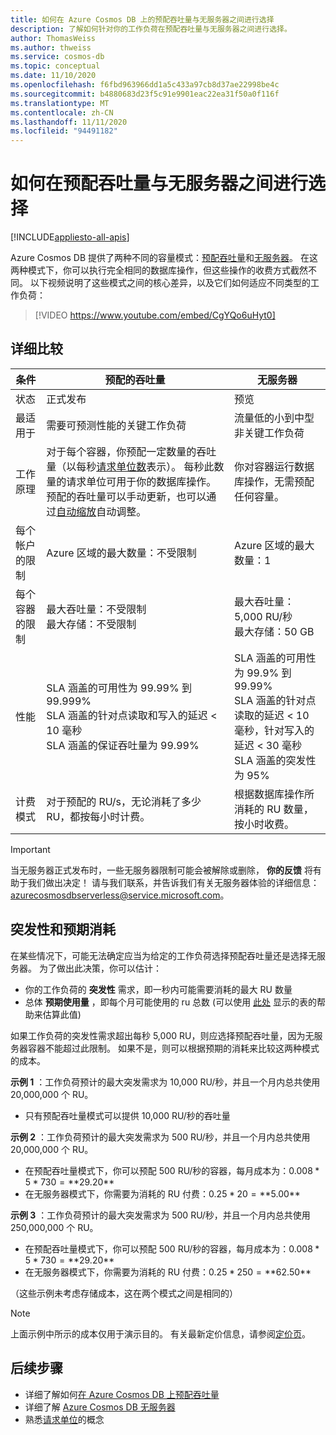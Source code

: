 ```yaml
---
title: 如何在 Azure Cosmos DB 上的预配吞吐量与无服务器之间进行选择
description: 了解如何针对你的工作负荷在预配吞吐量与无服务器之间进行选择。
author: ThomasWeiss
ms.author: thweiss
ms.service: cosmos-db
ms.topic: conceptual
ms.date: 11/10/2020
ms.openlocfilehash: f6fbd963966dd1a5c433a97cb8d37ae22998be4c
ms.sourcegitcommit: b4880683d23f5c91e9901eac22ea31f50a0f116f
ms.translationtype: MT
ms.contentlocale: zh-CN
ms.lasthandoff: 11/11/2020
ms.locfileid: "94491182"
---
```

# <a name="how-to-choose-between-provisioned-throughput-and-serverless"></a>如何在预配吞吐量与无服务器之间进行选择
[!INCLUDE[appliesto-all-apis](includes/appliesto-all-apis.md)]

Azure Cosmos DB 提供了两种不同的容量模式：[预配吞吐量](set-throughput.md)和[无服务器](serverless.md)。 在这两种模式下，你可以执行完全相同的数据库操作，但这些操作的收费方式截然不同。 以下视频说明了这些模式之间的核心差异，以及它们如何适应不同类型的工作负荷：

> [!VIDEO https://www.youtube.com/embed/CgYQo6uHyt0]

## <a name="detailed-comparison"></a>详细比较

| 条件 | 预配的吞吐量 | 无服务器 |
| --- | --- | --- |
| 状态 | 正式发布 | 预览 |
| 最适用于 | 需要可预测性能的关键工作负荷 | 流量低的小到中型非关键工作负荷 |
| 工作原理 | 对于每个容器，你预配一定数量的吞吐量（以每秒[请求单位数](request-units.md)表示）。 每秒此数量的请求单位可用于你的数据库操作。 预配的吞吐量可以手动更新，也可以通过[自动缩放](provision-throughput-autoscale.md)自动调整。 | 你对容器运行数据库操作，无需预配任何容量。 |
| 每个帐户的限制 | Azure 区域的最大数量：不受限制 | Azure 区域的最大数量：1 |
| 每个容器的限制 | 最大吞吐量：不受限制<br>最大存储：不受限制 | 最大吞吐量：5,000 RU/秒<br>最大存储：50 GB |
| 性能 | SLA 涵盖的可用性为 99.99% 到 99.999%<br>SLA 涵盖的针对点读取和写入的延迟 < 10 毫秒<br>SLA 涵盖的保证吞吐量为 99.99% | SLA 涵盖的可用性为 99.9% 到 99.99%<br>SLA 涵盖的针对点读取的延迟 < 10 毫秒，针对写入的延迟 < 30 毫秒<br>SLA 涵盖的突发性为 95% |
| 计费模式 | 对于预配的 RU/s，无论消耗了多少 RU，都按每小时计费。 | 根据数据库操作所消耗的 RU 数量，按小时收费。 |

> [!IMPORTANT]
> 当无服务器正式发布时，一些无服务器限制可能会被解除或删除， **你的反馈** 将有助于我们做出决定！ 请与我们联系，并告诉我们有关无服务器体验的详细信息：[azurecosmosdbserverless@service.microsoft.com](mailto:azurecosmosdbserverless@service.microsoft.com)。

## <a name="burstability-and-expected-consumption"></a>突发性和预期消耗

在某些情况下，可能无法确定应当为给定的工作负荷选择预配吞吐量还是选择无服务器。 为了做出此决策，你可以估计：

- 你的工作负荷的 **突发性** 需求，即一秒内可能需要消耗的最大 RU 数量
- 总体 **预期使用量** ，即每个月可能使用的 ru 总数 (可以使用 [此处](plan-manage-costs.md#estimating-serverless-costs) 显示的表的帮助来估算此值) 

如果工作负荷的突发性需求超出每秒 5,000 RU，则应选择预配吞吐量，因为无服务器容器不能超过此限制。 如果不是，则可以根据预期的消耗来比较这两种模式的成本。

**示例 1** ：工作负荷预计的最大突发需求为 10,000 RU/秒，并且一个月内总共使用 20,000,000 个 RU。

- 只有预配吞吐量模式可以提供 10,000 RU/秒的吞吐量

**示例 2** ：工作负荷预计的最大突发需求为 500 RU/秒，并且一个月内总共使用 20,000,000 个 RU。

- 在预配吞吐量模式下，你可以预配 500 RU/秒的容器，每月成本为：$0.008 * 5 * 730 = **$29.20**
- 在无服务器模式下，你需要为消耗的 RU 付费：$0.25 * 20 = **$5.00**

**示例 3** ：工作负荷预计的最大突发需求为 500 RU/秒，并且一个月内总共使用 250,000,000 个 RU。

- 在预配吞吐量模式下，你可以预配 500 RU/秒的容器，每月成本为：$0.008 * 5 * 730 = **$29.20**
- 在无服务器模式下，你需要为消耗的 RU 付费：$0.25 * 250 = **$62.50**

（这些示例未考虑存储成本，这在两个模式之间是相同的）

> [!NOTE]
> 上面示例中所示的成本仅用于演示目的。 有关最新定价信息，请参阅[定价页](https://azure.microsoft.com/pricing/details/cosmos-db/)。

## <a name="next-steps"></a>后续步骤

- 详细了解如何[在 Azure Cosmos DB 上预配吞吐量](set-throughput.md)
- 详细了解 [Azure Cosmos DB 无服务器](serverless.md)
- 熟悉[请求单位](request-units.md)的概念
